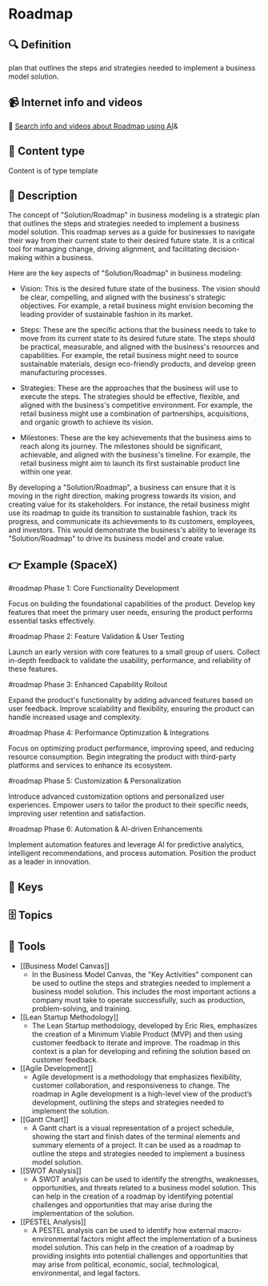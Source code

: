 
# Roadmap


## 🔍 Definition
plan that outlines the steps and strategies needed to implement a business model solution.


## 📹 Internet info and videos
🤖 [Search info and videos about Roadmap using AI](https://www.perplexity.ai/search?q=videos+about+Roadmap:+plan+that+outlines+the+steps+and+strategies+needed+to+implement+a+business+model+solution.
)&

## 📰 Content type 
Content is of type template

## 📖 Description
The concept of "Solution/Roadmap" in business modeling is a strategic plan that outlines the steps and strategies needed to implement a business model solution. This roadmap serves as a guide for businesses to navigate their way from their current state to their desired future state. It is a critical tool for managing change, driving alignment, and facilitating decision-making within a business.

Here are the key aspects of "Solution/Roadmap" in business modeling:

- Vision: This is the desired future state of the business. The vision should be clear, compelling, and aligned with the business's strategic objectives. For example, a retail business might envision becoming the leading provider of sustainable fashion in its market.

- Steps: These are the specific actions that the business needs to take to move from its current state to its desired future state. The steps should be practical, measurable, and aligned with the business's resources and capabilities. For example, the retail business might need to source sustainable materials, design eco-friendly products, and develop green manufacturing processes.

- Strategies: These are the approaches that the business will use to execute the steps. The strategies should be effective, flexible, and aligned with the business's competitive environment. For example, the retail business might use a combination of partnerships, acquisitions, and organic growth to achieve its vision.

- Milestones: These are the key achievements that the business aims to reach along its journey. The milestones should be significant, achievable, and aligned with the business's timeline. For example, the retail business might aim to launch its first sustainable product line within one year.

By developing a "Solution/Roadmap", a business can ensure that it is moving in the right direction, making progress towards its vision, and creating value for its stakeholders. For instance, the retail business might use its roadmap to guide its transition to sustainable fashion, track its progress, and communicate its achievements to its customers, employees, and investors. This would demonstrate the business's ability to leverage its "Solution/Roadmap" to drive its business model and create value.

## 👉 Example (SpaceX)

#roadmap Phase 1: Core Functionality Development  

Focus on building the foundational capabilities of the product. Develop key features that meet the primary user needs, ensuring the product performs essential tasks effectively.

#roadmap Phase 2: Feature Validation & User Testing  

Launch an early version with core features to a small group of users. Collect in-depth feedback to validate the usability, performance, and reliability of these features.

#roadmap Phase 3: Enhanced Capability Rollout  

Expand the product's functionality by adding advanced features based on user feedback. Improve scalability and flexibility, ensuring the product can handle increased usage and complexity.

#roadmap Phase 4: Performance Optimization & Integrations  

Focus on optimizing product performance, improving speed, and reducing resource consumption. Begin integrating the product with third-party platforms and services to enhance its ecosystem.

#roadmap Phase 5: Customization & Personalization  

Introduce advanced customization options and personalized user experiences. Empower users to tailor the product to their specific needs, improving user retention and satisfaction.

#roadmap Phase 6: Automation & AI-driven Enhancements  

Implement automation features and leverage AI for predictive analytics, intelligent recommendations, and process automation. Position the product as a leader in innovation.


## 🔑 Keys



## 🗄️ Topics


## 🧰 Tools
- [[Business Model Canvas]]
  - In the Business Model Canvas, the "Key Activities" component can be used to outline the steps and strategies needed to implement a business model solution. This includes the most important actions a company must take to operate successfully, such as production, problem-solving, and training.
- [[Lean Startup Methodology]]
  - The Lean Startup methodology, developed by Eric Ries, emphasizes the creation of a Minimum Viable Product (MVP) and then using customer feedback to iterate and improve. The roadmap in this context is a plan for developing and refining the solution based on customer feedback.
- [[Agile Development]]
  - Agile development is a methodology that emphasizes flexibility, customer collaboration, and responsiveness to change. The roadmap in Agile development is a high-level view of the product’s development, outlining the steps and strategies needed to implement the solution.
- [[Gantt Chart]]
  - A Gantt chart is a visual representation of a project schedule, showing the start and finish dates of the terminal elements and summary elements of a project. It can be used as a roadmap to outline the steps and strategies needed to implement a business model solution.
- [[SWOT Analysis]]
  - A SWOT analysis can be used to identify the strengths, weaknesses, opportunities, and threats related to a business model solution. This can help in the creation of a roadmap by identifying potential challenges and opportunities that may arise during the implementation of the solution.
- [[PESTEL Analysis]]
  - A PESTEL analysis can be used to identify how external macro-environmental factors might affect the implementation of a business model solution. This can help in the creation of a roadmap by providing insights into potential challenges and opportunities that may arise from political, economic, social, technological, environmental, and legal factors.
